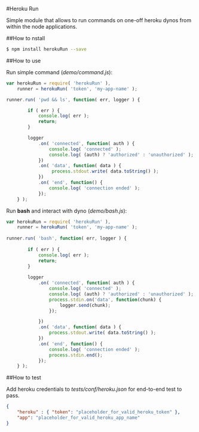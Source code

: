 #Heroku Run

Simple module that allows to run commands on one-off heroku dynos from within the node applications.

##How to nstall

``` bash
$ npm install herokuRun --save
```

##How to use

Run simple command (_demo/command.js_):

``` javascript
var herokuRun = require( 'herokuRun' ),
	runner = herokuRun( 'token', 'my-app-name' );

runner.run( 'pwd && ls', function( err, logger ) {

        if ( err ) {
        	console.log( err );
        	return;
        }

        logger
            .on( 'connected', function( auth ) {
               	console.log( 'connected' );
               	console.log( (auth) ? 'authorized' : 'unauthorized' );
            })
            .on( 'data', function( data ) {
                 process.stdout.write( data.toString() );
            })
            .on( 'end', function() {
                console.log( 'connection ended' );
            });
    } );
``` 

Run __bash__ and interact with dyno (_demo/bash.js_):

``` javascript
var herokuRun = require( 'herokuRun' ),
	runner = herokuRun( 'token', 'my-app-name' );
 
runner.run( 'bash', function( err, logger ) {
 
        if ( err ) {
        	console.log( err );
        	return;
        }
 
        logger
            .on( 'connected', function( auth ) {
               	console.log( 'connected' );
               	console.log( (auth) ? 'authorized' : 'unauthorized' );
                process.stdin.on('data', function(chunk) {
                    logger.send(chunk);
                });

            })
            .on( 'data', function( data ) {
                process.stdout.write( data.toString() );
            })
            .on( 'end', function() {
                console.log( 'connection ended' );
                process.stdin.end();
            });
    } );
``` 


##How to test

Add heroku credentials to _tests/conf/heroku.json_ for end-to-end test to pass.

``` json
{
	"heroku" : { "token": "placeholder_for_valid_heroku_token" },
	"app": "placeholder_for_valid_heroku_app_name"
}
``` 
